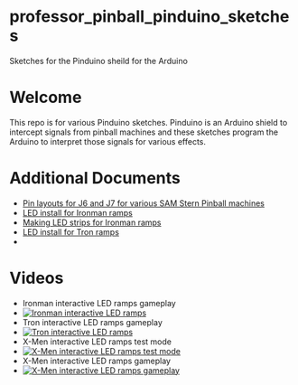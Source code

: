 professor_pinball_pinduino_sketches
===================================

Sketches for the Pinduino sheild for the Arduino

# Welcome

This repo is for various Pinduino sketches.  Pinduino is an Arduino shield to intercept signals from pinball machines and these sketches program the Arduino to interpret those signals for various effects.

# Additional Documents
* [Pin layouts for J6 and J7 for various SAM Stern Pinball machines](https://docs.google.com/spreadsheets/d/1OUiBStw_O6FPfIpmIVnFM-kZ785MyNTpNwgU8dBo8uU/edit?usp=sharing)
* [LED install for Ironman ramps](https://docs.google.com/document/d/16i6F-vvVusEL3yU3cgnitTPtHngfSI6L7_m0z1gHNzo/edit)
* [Making LED strips for Ironman ramps](https://docs.google.com/document/d/1-92hFK-thzwbwE26TGUZpPNOz5DplxB-WP3Eg98yD78/edit)
* [LED install for Tron ramps](https://docs.google.com/document/d/1M7vyFvNzcWDx366i9mCKkpu8W2l14ikX8sDUxh7Jw4I/edit)
* [Instructions on Google docs for everything -- programming, building, installing, etc.]: (https://drive.google.com/drive/u/0/folders/0B2njOnd06CCOdlBCVzdiWFZhUVE)
# Videos
* Ironman interactive LED ramps gameplay
* [![Ironman interactive LED ramps](http://img.youtube.com/vi/QuvIWuW5m-Q/0.jpg)](http://www.youtube.com/watch?v=QuvIWuW5m-Q)
* Tron interactive LED ramps gameplay
* [![Tron interactive LED ramps](http://img.youtube.com/vi/9_uMrDvA8-M/0.jpg)](http://www.youtube.com/watch?v=9_uMrDvA8-M)
* X-Men interactive LED ramps test mode
* [![X-Men interactive LED ramps test mode](http://img.youtube.com/vi/6Ac9xAAr4ow/0.jpg)](http://www.youtube.com/watch?v=6Ac9xAAr4ow)
* X-Men interactive LED ramps gameplay
* [![X-Men interactive LED ramps gameplay](http://img.youtube.com/vi/Uaz5NHAFTFk/0.jpg)](http://www.youtube.com/watch?v=Uaz5NHAFTFk)



